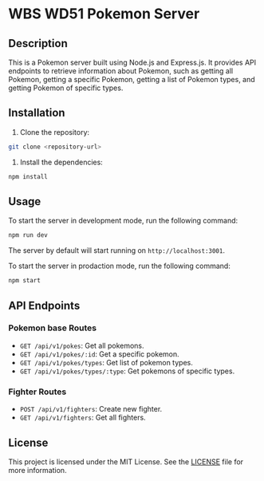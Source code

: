 # WBS WD51 Pokemon Server

## Description

This is a Pokemon server built using Node.js and Express.js. It provides API endpoints to retrieve information about Pokemon, such as getting all Pokemon, getting a specific Pokemon, getting a list of Pokemon types, and getting Pokemon of specific types.

## Installation

1. Clone the repository:

```bash
git clone <repository-url>
```

1. Install the dependencies:

```bash
npm install
```

## Usage

To start the server in development mode, run the following command:

```bash
npm run dev
```

The server by default will start running on `http://localhost:3001`.

To start the server in prodaction mode, run the following command:

```bash
npm start
```

## API Endpoints

### Pokemon base Routes

- `GET /api/v1/pokes`: Get all pokemons.
- `GET /api/v1/pokes/:id`: Get a specific pokemon.
- `GET /api/v1/pokes/types`: Get list of pokemon types.
- `GET /api/v1/pokes/types/:type`: Get pokemons of specific types.

### Fighter Routes

- `POST /api/v1/fighters`: Create new fighter.
- `GET /api/v1/fighters`: Get all fighters.

## License

This project is licensed under the MIT License. See the [LICENSE](LICENSE) file for more information.
